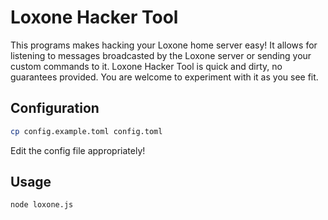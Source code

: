# Loxone Hacker Tool

This programs makes hacking your Loxone home server easy! It allows for listening to messages broadcasted by the Loxone server or sending your custom commands to it.
Loxone Hacker Tool is quick and dirty, no guarantees provided. You are welcome to experiment with it as you see fit.

## Configuration

```bash
cp config.example.toml config.toml
```

Edit the config file appropriately!

## Usage

```bash
node loxone.js
```
